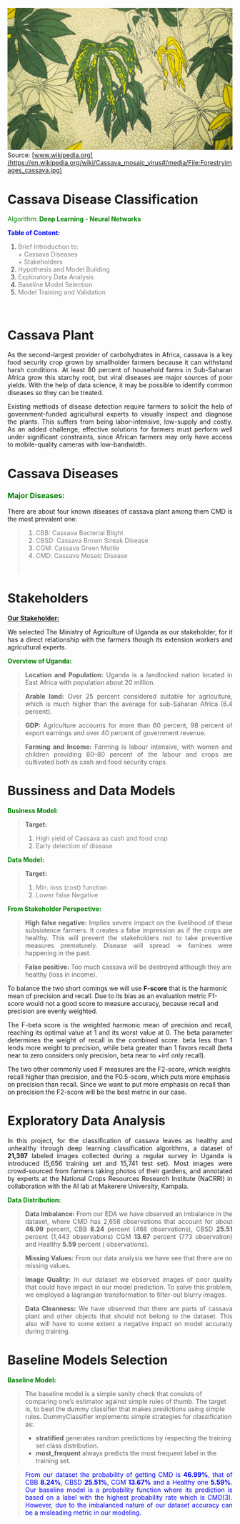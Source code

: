 ![cassava](images/Forestryimages_cassava.jpg)
Source: [www.wikipedia.org](https://en.wikipedia.org/wiki/Cassava_mosaic_virus#/media/File:Forestryimages_cassava.jpg)
<h1><b>Cassava Disease Classification</b></h1> 

<span style="color: green">Algorithm:<b> Deep Learning - Neural Networks</b> 
</span>

<span style="color:blue"> <b>Table of Content:</b></span>

<ol>
<li><span style="color:grey">Brief Introduction to:</span></li><lu><span style="color:grey">+ Cassava Diseases<br>+ Stakeholders</span></ul>
<li><span style="color:grey">Hypothesis and Model Building</span></li>
<li><span style="color:grey">Exploratory Data Analysis</span></li>
<li><span style="color:grey">Baseline Model Selection</span></li>
<li><span style="color:grey">Model Training and Validation</span></li>

</ol><br>

<h1><b>Cassava Plant</b></h1>

<p style="text-align: justify">As the second-largest provider of carbohydrates in Africa, cassava is a key food security crop grown by smallholder farmers because it can withstand harsh conditions. At least 80 percent of household farms in Sub-Saharan Africa grow this starchy root, but viral diseases are major sources of poor yields. With the help of data science, it may be possible to identify common diseases so they can be treated.</p>

<p style= "text-align: justify">Existing methods of disease detection require farmers to solicit the help of government-funded agricultural experts to visually inspect and diagnose the plants. This suffers from being labor-intensive, low-supply and costly. As an added challenge, effective solutions for farmers must perform well under significant constraints, since African farmers may only have access to mobile-quality cameras with low-bandwidth.</p>

<h1><b>Cassava Diseases</b></h1>
<h3><b><span style="color: green">Major Diseases:</span></b></h3>
<p style="text-align: justify">There are about four known diseases of cassava plant among them CMD is the most prevalent one:</p>

><ol>
><li><span style="color:grey">CBB: Cassava Bacterial Blight</span></li>
><li><span style="color:grey">CBSD: Cassava Brown Streak Disease</span></li>
><li><span style="color:grey">CGM: Cassava Green Mottle</b></span></li>
><li><span style="color:grey">CMD: Cassava Mosaic Disease</b></span></ol><br>

<h1><b>Stakeholders</b></h1>

<b><span style="color: green">[Our Stakeholder:]("Beautifull_soup.ipynb")</span></b>

<p style="text-align: justify">We selected The Ministry of Agriculture of Uganda as our stakeholder, for it has a direct relationship with the farmers though its extension workers and agricultural experts.</p>

<span style="color:green"><b>Overview of Uganda:</b></span>
 
><p style="text-align: justify"><b>Location and Population:</b> Uganda is a landlocked nation located in East Africa with population about 20 million.</p> 

><p style="text-align: justify"><b>Arable land:</b> Over 25 percent considered suitable for agriculture, which is much higher than the average for sub-Saharan Africa (6.4 percent).</p>

><p style="text-align: justify"><b>GDP:</b> Agriculture accounts for more than 60 percent, 98 percent of export earnings and over 40 percent of government revenue.</p> 

><p style="text-align: justify"><b>Farming and Income:</b> Farming is labour intensive, with women and children providing 60–80 percent of the labour and crops are cultivated both as cash and food security crops.<p>

<h1><b>Bussiness and Data Models</b></h1>

<span style="color: green"><b>Business Model:</b></span>

><b>Target:</b> 
><ol>
><li><span style="color:grey">High yield of Cassava as cash and food crop</span></li>
><li><span style="color:grey">Early detection of disease</span></li></span></ol>

<span style="color: green"><b>Data Model:</b></span>

><b>Target:</b> 
><ol>
><li><span style="color:grey">Min. loss (cost) function</span></li>
><li><span style="color:grey">Lower false Negative</span></li></span></ol>

<b><span style="color:green">From Stakeholder Perspective:</span></b>

><p style="text-align: justify"><b>High false negative:</b> Implies severe impact on the livelihood of these subsistence farmers. It creates a false impression as if the crops are healthy. This will prevent the stakeholders not to take preventive measures prematurely. Disease will spread → famines were happening in the past.</p>

><b>False positive:</b> Too much cassava will be destroyed although they are healthy (loss in income). 

<span style="text-align: justify">To balance the two short comings we will use <b>F-score</b> that is the harmonic mean of precision and recall. Due to its bias as an evaluation metric F1-score would not a good score to measure accuracy, because recall and precision are evenly weighted.</span>

<p style="text-align: justify">The F-beta score is the weighted harmonic mean of precision and recall, reaching its optimal value at 1 and its worst value at 0. The beta parameter determines the weight of recall in the combined score. beta less than 1 lends more weight to precision, while beta greater than 1 favors recall (beta near to zero considers only precision, beta near to +inf only recall).</p>

<span style="text-align: justify">The two other commonly used F measures are the F2-score, which weights recall higher than precision, and the F0.5-score, which puts more emphasis on precision than recall. Since we want to put more emphasis on recall than on precision the F2-score will be the best metric in our case.</span>

<h1><b>Exploratory Data Analysis</b></h1>

<p style="text-align: justify">In this project, for the classification of cassava leaves as healthy and unhealthy through deep learning classification algorithms, a dataset of <b>21,397</b> labeled images collected during a regular survey in Uganda is introduced (5,656 training set and 15,741 test set). Most images were crowd-sourced from farmers taking photos of their gardens, and annotated by experts at the National Crops Resources Research Institute (NaCRRI) in collaboration with the AI lab at Makerere University, Kampala.</p> 

<span style="color: green"><b>Data Distribution:</b></span>

><p style="text-align: justify"><b>Data Imbalance:</b> From our EDA we have observed an imbalance in the dataset, where CMD has 2,658 observations that account for about <b>46.99</b> percent, CBB <b>8.24</b> percent (466 observations), CBSD <b>25.51</b> percent (1,443 observations) CGM <b>13.67</b> percent (773 observation) and Healthy <b>5.59</b> percent ( observations).</p>

><p style="text-align: justify"><b>Missing Values:</b> From our data analysis we have see that there are no missing values.</p>

><p style="text-align: justify"><b>Image Quality:</b> In our dataset we observed images of poor quality that could have impact in our model prediction. To solve this problem, we employed a lagrangian transformation to filter-out blurry images.</p> 

><p style="text-align: justify"><b>Data Cleanness:</b> We have observed that there are parts of cassava plant and other objects that should not belong to the dataset. This also will have to some extent a negative impact on model accuracy during training.</p>

<h1><b>Baseline Models Selection</b></h1>

<span style="color: green"><b>Baseline Model:</b></span>

>The baseline model is a simple sanity check that consists of comparing one’s estimator against simple rules of thumb. The target is, to beat the dummy classifier that makes predictions using simple rules. DummyClassifier implements simple strategies for classification as:
><ul>
><li><b>stratified</b> generates random predictions by respecting the training set class distribution.
>
><li><b>most_frequent</b> always predicts the most frequent label in the training set.
></ul>

><p style="text-align:justify"><span style="color:blue">From our dataset the probability of getting CMD is <b>46.99%</b>, that of CBB <b>8.24%</b>, CBSD <b>25.51%</b>, CGM <b>13.67%</b> and a Healthy one <b>5.59%</b>. Our baseline model is a probability function where its prediction is based on a label with the highest probability rate which is CMD(3). However, due to the imbalanced nature of our dataset accuracy can be a misleading metric in our modeling.</span></p>
